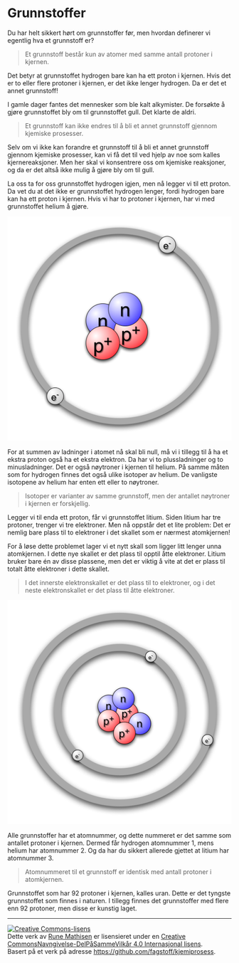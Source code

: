 Grunnstoffer
============
Du har helt sikkert hørt om grunnstoffer før, men hvordan definerer vi egentlig hva et grunnstoff er?

> Et grunnstoff består kun av atomer med samme antall protoner i kjernen.

Det betyr at grunnstoffet hydrogen bare kan ha ett proton i kjernen. Hvis det er to eller flere protoner i kjernen, er det ikke lenger hydrogen. Da er det et annet grunnstoff!

I gamle dager fantes det mennesker som ble kalt alkymister. De forsøkte å gjøre grunnstoffet bly om til grunnstoffet gull. Det klarte de aldri.

> Et grunnstoff kan ikke endres til å bli et annet grunnstoff gjennom kjemiske prosesser.

Selv om vi ikke kan forandre et grunnstoff til å bli et annet grunnstoff gjennom kjemiske prosesser, kan vi få det til ved hjelp av noe som kalles kjernereaksjoner. Men her skal vi konsentrere oss om kjemiske reaksjoner, og da er det altså ikke mulig å gjøre bly om til gull.

La oss ta for oss grunnstoffet hydrogen igjen, men nå legger vi til ett proton. Da vet du at det ikke er grunnstoffet hydrogen lenger, fordi hydrogen bare kan ha ett proton i kjernen. Hvis vi har to protoner i kjernen, har vi med grunnstoffet helium å gjøre.

![Enkel heliummodell](figurer/helium-modell.png)

For at summen av ladninger i atomet nå skal bli null, må vi i tillegg til å ha et ekstra proton også ha et ekstra elektron. Da har vi to plussladninger og to minusladninger. Det er også nøytroner i kjernen til helium. På samme måten som for hydrogen finnes det også ulike isotoper av helium. De vanligste isotopene av helium har enten ett eller to nøytroner.

> Isotoper er varianter av samme grunnstoff, men der antallet nøytroner i kjernen er forskjellig.

Legger vi til enda ett proton, får vi grunnstoffet litium. Siden litium har tre protoner, trenger vi tre elektroner. Men nå oppstår det et lite problem: Det er nemlig bare plass til to elektroner i det skallet som er nærmest atomkjernen!

For å løse dette problemet lager vi et nytt skall som ligger litt lenger unna atomkjernen. I dette nye skallet er det plass til opptil åtte elektroner. Litium bruker bare én av disse plassene, men det er viktig å vite at det er plass til totalt åtte elektroner i dette skallet.

> I det innerste elektronskallet er det plass til to elektroner, og i det neste elektronskallet er det plass til åtte elektroner.

![Enkel litiummodell](figurer/litium-modell.png)

Alle grunnstoffer har et atomnummer, og dette nummeret er det samme som antallet protoner i kjernen. Dermed får hydrogen atomnummer 1, mens helium har atomnummer 2. Og da har du sikkert allerede gjettet at litium har atomnummer 3.

> Atomnummeret til et grunnstoff er identisk med antall protoner i atomkjernen.

Grunnstoffet som har 92 protoner i kjernen, kalles uran. Dette er det tyngste grunnstoffet som finnes i naturen. I tillegg finnes det grunnstoffer med flere enn 92 protoner, men disse er kunstig laget.

---

<a rel="license" href="http://creativecommons.org/licenses/by-sa/4.0/"><img alt="Creative Commons-lisens" style="border-width:0" src="https://i.creativecommons.org/l/by-sa/4.0/88x31.png" /></a><br />Dette verk av <a xmlns:cc="http://creativecommons.org/ns#" href="http://runemathisen.com/" property="cc:attributionName" rel="cc:attributionURL">Rune Mathisen</a> er lisensieret under en <a rel="license" href="http://creativecommons.org/licenses/by-sa/4.0/">Creative CommonsNavngivelse-DelPåSammeVilkår 4.0 Internasjonal lisens</a>.<br />Basert på et verk på adresse <a xmlns:dct="http://purl.org/dc/terms/" href="https://github.com/fagstoff/kjemiprosess" rel="dct:source">https://github.com/fagstoff/kjemiprosess</a>.